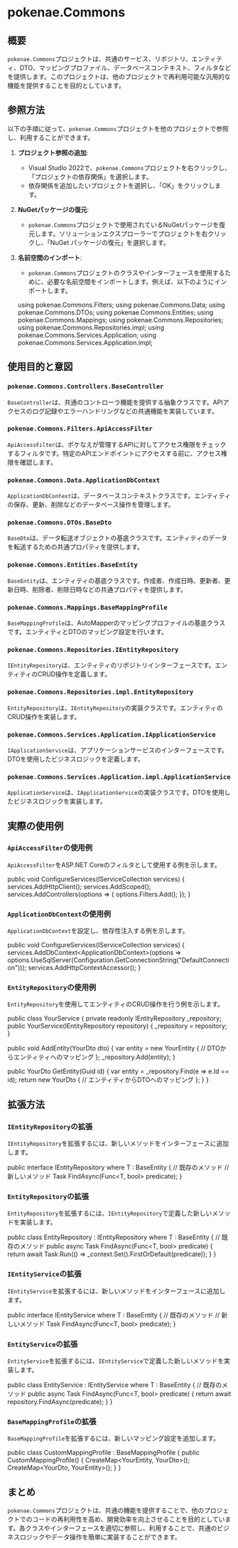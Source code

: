 ﻿# pokenae.Commons

## 概要

`pokenae.Commons`プロジェクトは、共通のサービス、リポジトリ、エンティティ、DTO、マッピングプロファイル、データベースコンテキスト、フィルタなどを提供します。このプロジェクトは、他のプロジェクトで再利用可能な汎用的な機能を提供することを目的としています。

## 参照方法

以下の手順に従って、`pokenae.Commons`プロジェクトを他のプロジェクトで参照し、利用することができます。

1. **プロジェクト参照の追加**:
   - Visual Studio 2022で、`pokenae.Commons`プロジェクトを右クリックし、「プロジェクトの依存関係」を選択します。
   - 依存関係を追加したいプロジェクトを選択し、「OK」をクリックします。

2. **NuGetパッケージの復元**:
   - `pokenae.Commons`プロジェクトで使用されているNuGetパッケージを復元します。ソリューションエクスプローラーでプロジェクトを右クリックし、「NuGet パッケージの復元」を選択します。

3. **名前空間のインポート**:
   - `pokenae.Commons`プロジェクトのクラスやインターフェースを使用するために、必要な名前空間をインポートします。例えば、以下のようにインポートします。

   using pokenae.Commons.Filters;
   using pokenae.Commons.Data;
   using pokenae.Commons.DTOs;
   using pokenae.Commons.Entities;
   using pokenae.Commons.Mappings;
   using pokenae.Commons.Repositories;
   using pokenae.Commons.Repositories.impl;
   using pokenae.Commons.Services.Application;
   using pokenae.Commons.Services.Application.impl;


## 使用目的と意図

### `pokenae.Commons.Controllers.BaseController`

`BaseController`は、共通のコントローラ機能を提供する抽象クラスです。APIアクセスのログ記録やエラーハンドリングなどの共通機能を実装しています。

### `pokenae.Commons.Filters.ApiAccessFilter`

`ApiAccessFilter`は、ポケなえが管理するAPIに対してアクセス権限をチェックするフィルタです。特定のAPIエンドポイントにアクセスする前に、アクセス権限を確認します。

### `pokenae.Commons.Data.ApplicationDbContext`

`ApplicationDbContext`は、データベースコンテキストクラスです。エンティティの保存、更新、削除などのデータベース操作を管理します。

### `pokenae.Commons.DTOs.BaseDto`

`BaseDto`は、データ転送オブジェクトの基底クラスです。エンティティのデータを転送するための共通プロパティを提供します。

### `pokenae.Commons.Entities.BaseEntity`

`BaseEntity`は、エンティティの基底クラスです。作成者、作成日時、更新者、更新日時、削除者、削除日時などの共通プロパティを提供します。

### `pokenae.Commons.Mappings.BaseMappingProfile`

`BaseMappingProfile`は、AutoMapperのマッピングプロファイルの基底クラスです。エンティティとDTOのマッピング設定を行います。

### `pokenae.Commons.Repositories.IEntityRepository`

`IEntityRepository`は、エンティティのリポジトリインターフェースです。エンティティのCRUD操作を定義します。

### `pokenae.Commons.Repositories.impl.EntityRepository`

`EntityRepository`は、`IEntityRepository`の実装クラスです。エンティティのCRUD操作を実装します。

### `pokenae.Commons.Services.Application.IApplicationService`

`IApplicationService`は、アプリケーションサービスのインターフェースです。DTOを使用したビジネスロジックを定義します。

### `pokenae.Commons.Services.Application.impl.ApplicationService`

`ApplicationService`は、`IApplicationService`の実装クラスです。DTOを使用したビジネスロジックを実装します。

## 実際の使用例

### `ApiAccessFilter`の使用例

`ApiAccessFilter`をASP.NET Coreのフィルタとして使用する例を示します。

public void ConfigureServices(IServiceCollection services) { services.AddHttpClient(); services.AddScoped<ApiAccessFilter>();
services.AddControllers(options =>
{
    options.Filters.Add<ApiAccessFilter>();
});
}

### `ApplicationDbContext`の使用例

`ApplicationDbContext`を設定し、依存性注入する例を示します。

public void ConfigureServices(IServiceCollection services) { services.AddDbContext<ApplicationDbContext<YourDbContext>>(options => options.UseSqlServer(Configuration.GetConnectionString("DefaultConnection")));
services.AddHttpContextAccessor();
}

### `EntityRepository`の使用例

`EntityRepository`を使用してエンティティのCRUD操作を行う例を示します。

public class YourService { private readonly IEntityRepository<YourEntity> _repository;
public YourService(IEntityRepository<YourEntity> repository)
{
    _repository = repository;
}

public void AddEntity(YourDto dto)
{
    var entity = new YourEntity
    {
        // DTOからエンティティへのマッピング
    };
    _repository.Add(entity);
}

public YourDto GetEntity(Guid id)
{
    var entity = _repository.Find(e => e.Id == id);
    return new YourDto
    {
        // エンティティからDTOへのマッピング
    };
}
}


## 拡張方法

### `IEntityRepository`の拡張

`IEntityRepository`を拡張するには、新しいメソッドをインターフェースに追加します。


public interface IEntityRepository<T> where T : BaseEntity 
{ 
    // 既存のメソッド
    // 新しいメソッド
    Task<T> FindAsync(Func<T, bool> predicate);
}


### `EntityRepository`の拡張

`EntityRepository`を拡張するには、`IEntityRepository`で定義した新しいメソッドを実装します。


public class EntityRepository<T> : IEntityRepository<T> where T : BaseEntity 
{ 
    // 既存のメソッド
    public async Task<T> FindAsync(Func<T, bool> predicate)
    {
        return await Task.Run(() => _context.Set<T>().FirstOrDefault(predicate));
    }
}


### `IEntityService`の拡張

`IEntityService`を拡張するには、新しいメソッドをインターフェースに追加します。


public interface IEntityService<T> where T : BaseEntity 
{ 
    // 既存のメソッド
    // 新しいメソッド
    Task<T> FindAsync(Func<T, bool> predicate);
}


### `EntityService`の拡張

`EntityService`を拡張するには、`IEntityService`で定義した新しいメソッドを実装します。


public class EntityService<T> : IEntityService<T> where T : BaseEntity 
{ 
    // 既存のメソッド
    public async Task<T> FindAsync(Func<T, bool> predicate)
    {
        return await repository.FindAsync(predicate);
    }
}


### `BaseMappingProfile`の拡張

`BaseMappingProfile`を拡張するには、新しいマッピング設定を追加します。


public class CustomMappingProfile : BaseMappingProfile 
{ 
    public CustomMappingProfile() 
    { 
        CreateMap<YourEntity, YourDto>(); CreateMap<YourDto, YourEntity>(); 
    } 
}


## まとめ

`pokenae.Commons`プロジェクトは、共通の機能を提供することで、他のプロジェクトでのコードの再利用性を高め、開発効率を向上させることを目的としています。各クラスやインターフェースを適切に参照し、利用することで、共通のビジネスロジックやデータ操作を簡単に実装することができます。
